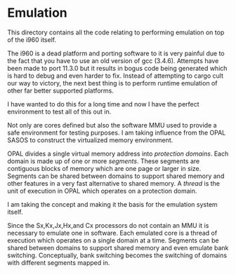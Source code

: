 # Emulation

This directory contains all the code relating to performing emulation on top of the i960 itself.

The i960 is a dead platform and porting software to it is very painful due to the fact that you have to use an old version of gcc (3.4.6). 
Attempts have been made to port 11.3.0 but it results in bogus code being generated which is hard to debug and even harder to fix. 
Instead of attempting to cargo cult our way to victory, the next best thing is to perform runtime emulation of other far better supported
platforms. 

I have wanted to do this for a long time and now I have the perfect environment to test all of this out in. 


Not only are cores defined but also the software MMU used to provide a safe environment for testing purposes.
I am taking influence from the OPAL SASOS to construct the virtualized memory environment. 

OPAL divides a single virtual memory address into _protection domains_.
Each domain is made up of one or more _segments_. These segments are contiguous blocks of memory which are one page or
larger in size. Segments can be shared between domains to support shared memory and other features in a very fast alternative to shared memory.
A _thread_ is the unit of execution in OPAL which operates on a protection domain. 

I am taking the concept and making it the basis for the emulation system itself.

Since the Sx,Kx,Jx,Hx,and Cx processors do not contain an MMU it is necessary to emulate one in software. 
Each emulated core is a thread of execution which operates on a single domain at a time. Segments can be 
shared between domains to support shared memory and even emulate bank switching. Conceptually, bank switching becomes the switching of domains with different segments mapped in.

